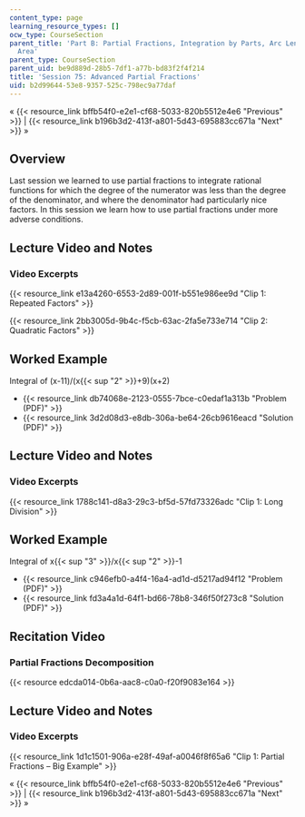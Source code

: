```yaml
---
content_type: page
learning_resource_types: []
ocw_type: CourseSection
parent_title: 'Part B: Partial Fractions, Integration by Parts, Arc Length, and Surface
  Area'
parent_type: CourseSection
parent_uid: be9d889d-28b5-7df1-a77b-bd83f2f4f214
title: 'Session 75: Advanced Partial Fractions'
uid: b2d99644-53e8-9357-525c-798ec9a77daf
---
```


« {{< resource_link bffb54f0-e2e1-cf68-5033-820b5512e4e6 "Previous" >}} | {{< resource_link b196b3d2-413f-a801-5d43-695883cc671a "Next" >}} »

Overview
--------

Last session we learned to use partial fractions to integrate rational functions for which the degree of the numerator was less than the degree of the denominator, and where the denominator had particularly nice factors. In this session we learn how to use partial fractions under more adverse conditions.

Lecture Video and Notes
-----------------------

### Video Excerpts

{{< resource_link e13a4260-6553-2d89-001f-b551e986ee9d "Clip 1: Repeated Factors" >}}

{{< resource_link 2bb3005d-9b4c-f5cb-63ac-2fa5e733e714 "Clip 2: Quadratic Factors" >}}

Worked Example
--------------

Integral of (x-11)/(x{{< sup "2" >}}+9)(x+2)

*   {{< resource_link db74068e-2123-0555-7bce-c0edaf1a313b "Problem (PDF)" >}}
*   {{< resource_link 3d2d08d3-e8db-306a-be64-26cb9616eacd "Solution (PDF)" >}}

Lecture Video and Notes
-----------------------

### Video Excerpts

{{< resource_link 1788c141-d8a3-29c3-bf5d-57fd73326adc "Clip 1: Long Division" >}}

Worked Example
--------------

Integral of x{{< sup "3" >}}/x{{< sup "2" >}}\-1

*   {{< resource_link c946efb0-a4f4-16a4-ad1d-d5217ad94f12 "Problem (PDF)" >}}
*   {{< resource_link fd3a4a1d-64f1-bd66-78b8-346f50f273c8 "Solution (PDF)" >}}

Recitation Video
----------------

### Partial Fractions Decomposition

{{< resource edcda014-0b6a-aac8-c0a0-f20f9083e164 >}}

Lecture Video and Notes
-----------------------

### Video Excerpts

{{< resource_link 1d1c1501-906a-e28f-49af-a0046f8f65a6 "Clip 1: Partial Fractions – Big Example" >}}

« {{< resource_link bffb54f0-e2e1-cf68-5033-820b5512e4e6 "Previous" >}} | {{< resource_link b196b3d2-413f-a801-5d43-695883cc671a "Next" >}} »